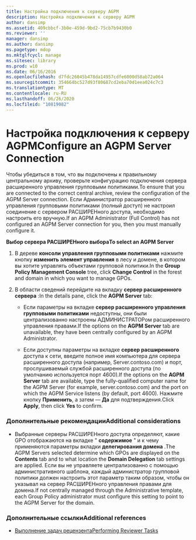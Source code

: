 ```yaml
---
title: Настройка подключения к серверу AGPM
description: Настройка подключения к серверу AGPM
author: dansimp
ms.assetid: 409cbbcf-3b0e-459d-9bd2-75cb7b9430b0
ms.reviewer: ''
manager: dansimp
ms.author: dansimp
ms.pagetype: mdop
ms.mktglfcycl: manage
ms.sitesec: library
ms.prod: w10
ms.date: 06/16/2016
ms.openlocfilehash: d7fdc26045b478da14957cdfe6000d58ab72a064
ms.sourcegitcommit: 354664bc527d93f80687cd2eba70d1eea024c7c3
ms.translationtype: MT
ms.contentlocale: ru-RU
ms.lasthandoff: 06/26/2020
ms.locfileid: "10819082"
---
```

# <span data-ttu-id="70fd1-103">Настройка подключения к серверу AGPM</span><span class="sxs-lookup"><span data-stu-id="70fd1-103">Configure an AGPM Server Connection</span></span>


<span data-ttu-id="70fd1-104">Чтобы убедиться в том, что вы подключены к правильному центральному архиву, проверьте конфигурацию подключения сервера расширенного управления групповыми политиками.</span><span class="sxs-lookup"><span data-stu-id="70fd1-104">To ensure that you are connected to the correct central archive, review the configuration of the AGPM Server connection.</span></span> <span data-ttu-id="70fd1-105">Если Администратор расширенного управления групповыми политиками (полный доступ) не настроил соединение с сервером РАСШИРЕНного доступа, необходимо настроить его вручную.</span><span class="sxs-lookup"><span data-stu-id="70fd1-105">If an AGPM Administrator (Full Control) has not configured an AGPM Server connection for you, then you must manually configure it.</span></span>

**<span data-ttu-id="70fd1-106">Выбор сервера РАСШИРЕНного выбора</span><span class="sxs-lookup"><span data-stu-id="70fd1-106">To select an AGPM Server</span></span>**

1.  <span data-ttu-id="70fd1-107">В дереве **консоли управления групповыми политиками** нажмите кнопку **изменить элемент управления** в лесу и домене, в котором вы хотите управлять объектами групповой политики.</span><span class="sxs-lookup"><span data-stu-id="70fd1-107">In the **Group Policy Management Console** tree, click **Change Control** in the forest and domain in which you want to manage GPOs.</span></span>

2.  <span data-ttu-id="70fd1-108">В области сведений перейдите на вкладку **сервер расширенного сервера** :</span><span class="sxs-lookup"><span data-stu-id="70fd1-108">In the details pane, click the **AGPM Server** tab:</span></span>

    -   <span data-ttu-id="70fd1-109">Если параметры на вкладке **сервер расширенного управления групповыми политиками** недоступны, они были централизованно настроены АДМИНИСТРАТОРом расширенного управления правами.</span><span class="sxs-lookup"><span data-stu-id="70fd1-109">If the options on the **AGPM Server** tab are unavailable, they have been centrally configured by an AGPM Administrator.</span></span>

    -   <span data-ttu-id="70fd1-110">Если доступны параметры на вкладке **сервер расширенного** доступа к сети, введите полное имя компьютера для сервера расширенного доступа (например, Server.contoso.com) и порт, прослушиваемый службой расширенного доступа (по умолчанию используется порт 4600).</span><span class="sxs-lookup"><span data-stu-id="70fd1-110">If the options on the **AGPM Server** tab are available, type the fully-qualified computer name for the AGPM Server (for example, server.contoso.com) and the port on which the AGPM Service listens (by default, port 4600).</span></span> <span data-ttu-id="70fd1-111">Нажмите кнопку **Применить**, а затем — **Да** для подтверждения.</span><span class="sxs-lookup"><span data-stu-id="70fd1-111">Click **Apply**, then click **Yes** to confirm.</span></span>

### <span data-ttu-id="70fd1-112">Дополнительные рекомендации</span><span class="sxs-lookup"><span data-stu-id="70fd1-112">Additional considerations</span></span>

-   <span data-ttu-id="70fd1-113">Выбранные серверы РАСШИРЕНного доступа определяют, какие GPO отображаются на вкладке " **содержимое** " и к чему применяются параметры вкладки **делегирования домена** .</span><span class="sxs-lookup"><span data-stu-id="70fd1-113">The AGPM Servers selected determine which GPOs are displayed on the **Contents** tab and to what location the **Domain Delegation** tab settings are applied.</span></span> <span data-ttu-id="70fd1-114">Если вы не управляете централизованно с помощью административного шаблона, каждый администратор групповой политики должен настроить этот параметр таким образом, чтобы он указывал на сервер РАСШИРЕНного управления правами для домена.</span><span class="sxs-lookup"><span data-stu-id="70fd1-114">If not centrally managed through the Administrative template, each Group Policy administrator must configure this setting to point to the AGPM Server for the domain.</span></span>

### <span data-ttu-id="70fd1-115">Дополнительные ссылки</span><span class="sxs-lookup"><span data-stu-id="70fd1-115">Additional references</span></span>

-   [<span data-ttu-id="70fd1-116">Выполнение задач рецензента</span><span class="sxs-lookup"><span data-stu-id="70fd1-116">Performing Reviewer Tasks</span></span>](performing-reviewer-tasks-agpm40.md)

 

 





